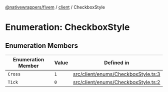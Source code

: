 [@nativewrappers/fivem](../../README.md) / [client](../README.md) / CheckboxStyle

# Enumeration: CheckboxStyle

## Enumeration Members

| Enumeration Member | Value | Defined in |
| ------ | ------ | ------ |
| `Cross` | `1` | [src/client/enums/CheckboxStyle.ts:3](https://github.com/nativewrappers/fivem/blob/09478da418b400a28e2cc17ab86f47c957997aed/src/client/enums/CheckboxStyle.ts#L3) |
| `Tick` | `0` | [src/client/enums/CheckboxStyle.ts:2](https://github.com/nativewrappers/fivem/blob/09478da418b400a28e2cc17ab86f47c957997aed/src/client/enums/CheckboxStyle.ts#L2) |
